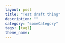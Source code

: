 ```yaml
---
layout: post
title: "Test draft thing"
description: ""
category: "someCategory"
tags: [tag1]
theme_name: 
---
```


